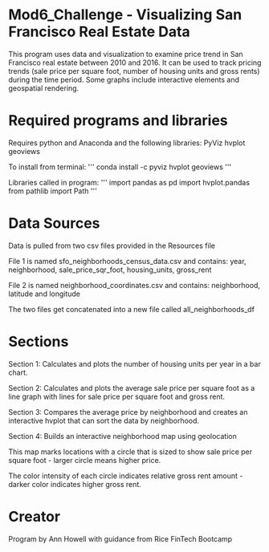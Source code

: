 # Mod6_Challenge - Visualizing San Francisco Real Estate Data

This program uses data and visualization to examine price trend in San Francisco real estate between 2010 and 2016.
It can be used to track pricing trends (sale price per square foot, number of housing units and gross rents) during the time period.
Some graphs include interactive elements and geospatial rendering.


# Required programs and libraries
Requires python and Anaconda and the following libraries:
PyViz
hvplot
geoviews

To install from terminal:
'''
conda install -c pyviz hvplot geoviews
'''

Libraries called in program:
'''
import pandas as pd
import hvplot.pandas
from pathlib import Path
'''

# Data Sources
Data is pulled from two csv files provided in the Resources file

File 1 is named sfo_neighborhoods_census_data.csv and contains: year, neighborhood, sale_price_sqr_foot, housing_units, gross_rent

File 2 is named neighborhood_coordinates.csv and contains: neighborhood, latitude and longitude

The two files get concatenated into a new file called all_neighborhoods_df


# Sections

Section 1: Calculates and plots the number of housing units per year in a bar chart.

Section 2: Calculates and plots the average sale price per square foot as a line graph
with lines for sale price per square foot and gross rent.

Section 3: Compares the average price by neighborhood and creates an interactive
hvplot that can sort the data by neighborhood.

Section 4: Builds an interactive neighborhood map using geolocation

This map marks locations with a circle that is sized to show sale price per square foot - 
larger circle means higher price.

The color intensity of each circle indicates relative gross rent amount - darker color
indicates higher gross rent.


# Creator
Program by Ann Howell with guidance from Rice FinTech Bootcamp